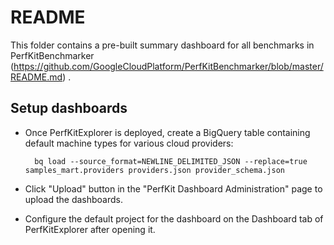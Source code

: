 # README

This folder contains a pre-built summary dashboard for all benchmarks in PerfKitBenchmarker
(https://github.com/GoogleCloudPlatform/PerfKitBenchmarker/blob/master/README.md)
.


## Setup dashboards
* Once PerfKitExplorer is deployed, create a BigQuery table containing default machine types for various cloud providers:

        bq load --source_format=NEWLINE_DELIMITED_JSON --replace=true samples_mart.providers providers.json provider_schema.json

* Click "Upload" button in the "PerfKit Dashboard Administration" page to upload the dashboards.

* Configure the default project for the dashboard on the Dashboard tab of PerfKitExplorer after opening it.
        
